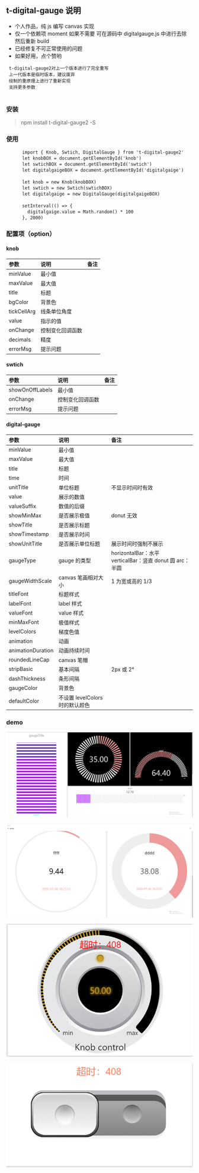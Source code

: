 ## t-digital-gauge 说明

- 个人作品，纯 js 编写 canvas 实现
- 仅一个依赖项 moment 如果不需要 可在源码中 digitalgauge.js 中进行去除 然后重新 build
- 已经修复不可正常使用的问题
- 如果好用，点个赞哟

```
 t-digital-gauge2对上一个版本进行了完全重写
 上一代版本是临时版本，建议废弃
 绘制的重原理上进行了重新实现
 支持更多参数


```

### 安装

> npm install t-digital-gauge2 -S

### 使用

```
      import { Knob, Swtich, DigitalGauge } from 't-digital-gauge2'
      let knobBOX = document.getElementById('knob')
      let swtichBOX = document.getElementById('swtich')
      let digitalgaigeBOX = document.getElementById('digitalgaige')

      let knob = new Knob(knobBOX)
      let swtich = new Swtich(swtichBOX)
      let digitalgaige = new DigitalGauge(digitalgaigeBOX)

      setInterval(() => {
        digitalgaige.value = Math.random() * 100
      }, 2000)
```

### 配置项（option）

#### knob

| 参数        | 说明             | 备注 |
| :---------- | :--------------- | :--- |
| minValue    | 最小值           |      |
| maxValue    | 最大值           |      |
| title       | 标题             |      |
| bgColor     | 背景色           |      |
| tickCellArg | 线条单位角度     |      |
| value       | 指示的值         |      |
| onChange    | 控制变化回调函数 |      |
| decimals    | 精度             |      |
| errorMsg    | 提示问题         |      |

#### swtich

| 参数            | 说明             | 备注 |
| :-------------- | :--------------- | :--- |
| showOnOffLabels | 最小值           |      |
| onChange        | 控制变化回调函数 |      |
| errorMsg        | 提示问题         |      |

#### digital-gauge

| 参数              | 说明                            | 备注                                                     |
| :---------------- | :------------------------------ | :------------------------------------------------------- |
| minValue          | 最小值                          |                                                          |
| maxValue          | 最大值                          |                                                          |
| title             | 标题                            |                                                          |
| time              | 时间                            |                                                          |
| unitTitle         | 单位标题                        | 不显示时间时有效                                         |
| value             | 展示的数值                      |
| valueSuffix       | 数值的后缀                      |                                                          |
| showMinMax        | 是否展示极值                    | donut 无效                                               |
| showTitle         | 是否展示标题                    |                                                          |
| showTimestamp     | 是否展示时间                    |                                                          |
| showUnitTitle     | 是否展示单位标题                | 展示时间时强制不展示                                     |
| gaugeType         | gauge 的类型                    | horizontalBar：水平 verticalBar：竖直 donut 圆 arc：半圆 |
| gaugeWidthScale   | canvas 笔画相对大小             | 1 为宽或高的 1/3                                         |
| titleFont         | 标题样式                        |                                                          |
| labelFont         | label 样式                      |                                                          |
| valueFont         | value 样式                      |                                                          |
| minMaxFont        | 极值样式                        |                                                          |
| levelColors       | 梯度色值                        |                                                          |
| animation         | 动画                            |                                                          |
| animationDuration | 动画持续时间                    |                                                          |
| roundedLineCap    | canvas 笔帽                     |                                                          |
| stripBasic        | 基本间隔                        | 2px 或 2°                                                |
| dashThickness     | 条形间隔                        |                                                          |
| gaugeColor        | 背景色                          |                                                          |
| defaultColor      | 不设置 levelColors 时的默认颜色 |                                                          |

### demo

![demo](https://github.com/xiaomitangtang/t-digital-gauge/blob/master/img/1.png?raw=true)

![demo](https://github.com/xiaomitangtang/t-digital-gauge/blob/master/img/2.png?raw=true)

![knob](https://github.com/xiaomitangtang/t-digital-gauge/blob/master/img/4.png?raw=true)

![swtich](https://github.com/xiaomitangtang/t-digital-gauge/blob/master/img/3.png?raw=true)
